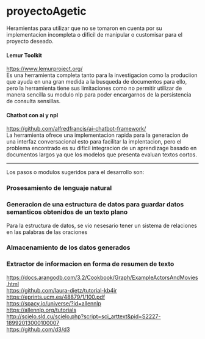 # proyectoAgetic 

Heramientas para utilizar que no se tomaron en cuenta por su implementacion incompleta o dificil de manipular o customisar para el proyecto deseado.  
#### Lemur Toolkit
https://www.lemurproject.org/  
Es una herramienta completa tanto para la investigacion como la produciion que ayuda en una gran medida a la busqueda de documentos para ello, pero la herramienta tiene sus limitaciones como no permitir utilizar de manera sencilla su modulo nlp para poder encargarnos de la persistencia de consulta sensillas. 
#### Chatbot con ai y npl
https://github.com/alfredfrancis/ai-chatbot-framework/  
La herramienta ofrece una implementacion rapida para la generacion de una interfaz conversacional esto para facilitar la implentacion, pero el problema encontrado es su dificil integracion de un aprendizage basado en documentos largos ya que los modelos que presenta evaluan textos cortos.  


------------------------
Los pasos o modulos sugeridos para el desarrollo son:
### Prosesamiento de lenguaje natural  
### Generacion de una estructura de datos para guardar datos semanticos obtenidos de un texto plano 
Para la estructura de datos, se vio nesesario tener un sistema de relaciones en las palabras de las oraciones 
### Almacenamiento de los datos generados  
### Extractor de informacion en forma de resumen de texto  
https://docs.arangodb.com/3.2/Cookbook/Graph/ExampleActorsAndMovies.html  
https://github.com/laura-dietz/tutorial-kb4ir  
https://eprints.ucm.es/48879/1/100.pdf  
https://spacy.io/universe/?id=allennlp  
https://allennlp.org/tutorials  
http://scielo.sld.cu/scielo.php?script=sci_arttext&pid=S2227-18992013000100007  
https://github.com/d3/d3  
